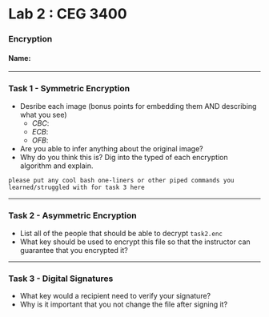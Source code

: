 # Lab 2 : CEG 3400

### Encryption

#### Name: <yourname>

---

### Task 1 - Symmetric Encryption

* Desribe each image (bonus points for embedding them AND describing what you see)
  * *CBC*:
  * *ECB*:
  * *OFB*:
* Are you able to infer anything about the original image?
* Why do you think this is?  Dig into the typed of each encryption algorithm and explain.

```bash
please put any cool bash one-liners or other piped commands you
learned/struggled with for task 3 here
```

---

### Task 2 - Asymmetric Encryption

* List all of the people that should be able to decrypt `task2.enc`
* What key should be used to encrypt this file so that the instructor can guarantee that
  you encrypted it?

---

### Task 3 - Digital Signatures

* What key would a recipient need to verify your signature?
* Why is it important that you not change the file after signing it?


